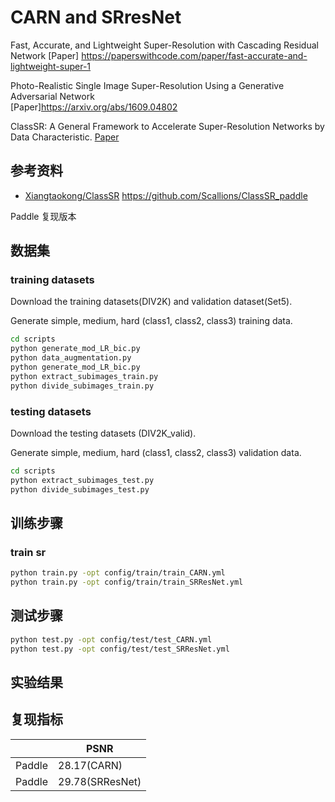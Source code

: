 # CARN   and  SRresNet

Fast, Accurate, and Lightweight Super-Resolution with Cascading Residual Network
[Paper] https://paperswithcode.com/paper/fast-accurate-and-lightweight-super-1

Photo-Realistic Single Image Super-Resolution Using a Generative Adversarial Network    
[Paper]https://arxiv.org/abs/1609.04802

ClassSR: A General Framework to Accelerate Super-Resolution Networks by Data Characteristic.
[Paper](https://openaccess.thecvf.com/content/CVPR2021/papers/Kong_ClassSR_A_General_Framework_to_Accelerate_Super-Resolution_Networks_by_Data_CVPR_2021_paper.pdf)


## 参考资料

- [Xiangtaokong/ClassSR](https://github.com/Xiangtaokong/ClassSR)
https://github.com/Scallions/ClassSR_paddle

Paddle 复现版本

## 数据集
### training datasets
Download the training datasets(DIV2K) and validation dataset(Set5).

Generate simple, medium, hard (class1, class2, class3) training data.

```bash
cd scripts
python generate_mod_LR_bic.py
python data_augmentation.py
python generate_mod_LR_bic.py
python extract_subimages_train.py
python divide_subimages_train.py
```
### testing datasets

Download the testing datasets (DIV2K_valid).

Generate simple, medium, hard (class1, class2, class3) validation data.

```bash
cd scripts
python extract_subimages_test.py
python divide_subimages_test.py
```

## 训练步骤

### train sr
```bash
python train.py -opt config/train/train_CARN.yml
python train.py -opt config/train/train_SRResNet.yml

```



## 测试步骤

```bash
python test.py -opt config/test/test_CARN.yml
python test.py -opt config/test/test_SRResNet.yml
```




## 实验结果

## 复现指标

|        | PSNR            |
| ------ | --------------- |
| Paddle | 28.17(CARN)     |
| Paddle | 29.78(SRResNet) |



